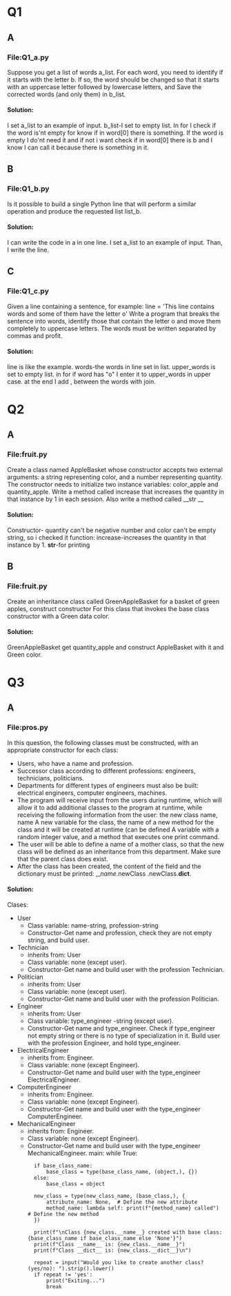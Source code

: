 # Q1
## A
### File:Q1_a.py
Suppose you get a list of words a_list. For each word, you need to identify if it starts with the letter b.
If so, the word should be changed so that it starts with an uppercase letter followed by lowercase letters, and
Save the corrected words (and only them) in b_list.
#### Solution:
I set a_list to an example of input.
b_list-I set to empty list.
In for I check if the word is'nt empty for know if in word[0] there is something.
If the word is empty I do'nt need it and if not i want check if in word[0] there is b and I know I can call it because there is something in it.
## B
### File:Q1_b.py
Is it possible to build a single Python line that will perform a similar operation and produce the requested list
list_b.
#### Solution:
I can write the code in a in one line.
I set a_list to an example of input.
Than, I write the line.
## C
### File:Q1_c.py
Given a line containing a sentence, for example:
line = 'This line contains words and some of them have the letter o'
Write a program that breaks the sentence into words, identify those that contain the letter o
and move them completely to uppercase letters. The words must be written separated by commas
and profit.
#### Solution:
line is like the example.
words-the words in line set in list.
upper_words is set to empty list.
in for if word has "o" I enter it to upper_words in upper case.
at the end I add , between the words with join.
# Q2
## A
### File:fruit.py
Create a class named AppleBasket whose constructor accepts two external arguments: a string
representing color, and a number representing quantity. The constructor needs to initialize two instance variables: color_apple
and quantity_apple. Write a method called increase that increases the quantity in that instance by 1
in each session. Also write a method called __str __
#### Solution:
Constructor- quantity can't be negative number and color can't be empty string, so i checked it
function:
increase-increases the quantity in that instance by 1.
__str__-for printing
## B
### File:fruit.py
Create an inheritance class called GreenAppleBasket for a basket of green apples, construct constructor
For this class that invokes the base class constructor with a Green data color.
#### Solution:
GreenAppleBasket get quantity_apple and construct AppleBasket with it and Green color.
# Q3
## A
### File:pros.py
In this question, the following classes must be constructed, with an appropriate constructor for each class:
- Users, who have a name and profession.
- Successor class according to different professions: engineers, technicians, politicians.
- Departments for different types of engineers must also be built: electrical engineers, computer engineers,
machines.
- The program will receive input from the users during runtime, which will allow it to add additional classes
to the program at runtime, while receiving the following information from the user: the new class name, name
A new variable for the class, the name of a new method for the class and it will be created at runtime (can be defined
A variable with a random integer value, and a method that executes one print command.
- The user will be able to define a name of a mother class, so that the new class will be defined as an inheritance
from this department. Make sure that the parent class does exist.
- After the class has been created, the content of the field and the dictionary must be printed: ,__name_.newClass
 .newClass.__dict__.
#### Solution:
Clases:
- User
  - Class variable: name-string, profession-string
  - Constructor-Get name and profession, check they are not empty string, and build user.
- Technician
  - inherits from: User
  - Class variable: none (except user).
  - Constructor-Get name and build user with the profession Technician.
- Politician
  - inherits from: User
  - Class variable: none (except user).
  - Constructor-Get name and build user with the profession Politician.
- Engineer
  - inherits from: User
  - Class variable: type_engineer -string (except user).
  - Constructor-Get name and type_engineer.
    Check if type_engineer not empty string or there is no type of specialization in it. 
    Build user with the profession Engineer, and hold type_engineer.
- ElectricalEngineer
  - inherits from: Engineer.
  - Class variable: none (except Engineer).
  - Constructor-Get name and build user with the type_engineer ElectricalEngineer.
- ComputerEngineer
  - inherits from: Engineer.
  - Class variable: none (except Engineer).
  - Constructor-Get name and build user with the type_engineer ComputerEngineer.
- MechanicalEngineer
  - inherits from: Engineer.
  - Class variable: none (except Engineer).
  - Constructor-Get name and build user with the type_engineer MechanicalEngineer.
main:
 while True:<!---
 if the user want set more classes
--> 
    <!---
   I Get the input from the user
    -->
        new_class_name = input("Please enter the name of the new class: ")
        base_class_name = input("Please enter the name of the base class (blank if none): ")
        method_name = input(f"Please enter the name of a new method for class {new_class_name}: ")
        attribute_name = input(f"Please enter the name of a new attribute for class {new_class_name}: ")
    <!---
   I Define the base class for building the type of class    -->
        if base_class_name:
            base_class = type(base_class_name, (object,), {})
        else:
            base_class = object
    <!---
    I Create a new class dynamically for what the user put   -->
        new_class = type(new_class_name, (base_class,), {
            attribute_name: None,  # Define the new attribute
            method_name: lambda self: print(f"{method_name} called")  # Define the new method
        })
     <!---
     I Print the __name__ and __dict__ of the new class  -->  
        print(f"\nClass {new_class.__name__} created with base class: {base_class_name if base_class_name else 'None'}")
        print(f"Class __name__ is: {new_class.__name__}")
        print(f"Class __dict__ is: {new_class.__dict__}\n")
     <!---
     I Ask the user if they want to repeat or stop  -->  
        repeat = input("Would you like to create another class? (yes/no): ").strip().lower()
        if repeat != 'yes':
            print("Exiting...")
            break



